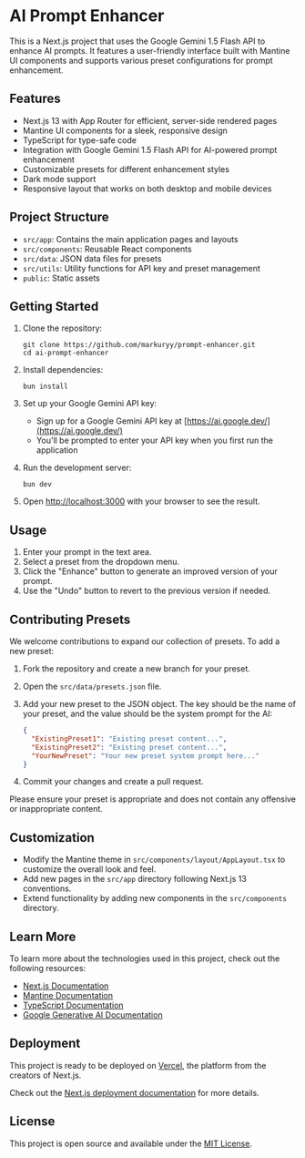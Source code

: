 # AI Prompt Enhancer

This is a Next.js project that uses the Google Gemini 1.5 Flash API to enhance AI prompts. It features a user-friendly interface built with Mantine UI components and supports various preset configurations for prompt enhancement.

## Features

- Next.js 13 with App Router for efficient, server-side rendered pages
- Mantine UI components for a sleek, responsive design
- TypeScript for type-safe code
- Integration with Google Gemini 1.5 Flash API for AI-powered prompt enhancement
- Customizable presets for different enhancement styles
- Dark mode support
- Responsive layout that works on both desktop and mobile devices

## Project Structure

- `src/app`: Contains the main application pages and layouts
- `src/components`: Reusable React components
- `src/data`: JSON data files for presets
- `src/utils`: Utility functions for API key and preset management
- `public`: Static assets

## Getting Started

1. Clone the repository:
   ```
   git clone https://github.com/markuryy/prompt-enhancer.git
   cd ai-prompt-enhancer
   ```

2. Install dependencies:
   ```
   bun install
   ```

3. Set up your Google Gemini API key:
   - Sign up for a Google Gemini API key at [https://ai.google.dev/](https://ai.google.dev/)
   - You'll be prompted to enter your API key when you first run the application

4. Run the development server:
   ```
   bun dev
   ```

5. Open [http://localhost:3000](http://localhost:3000) with your browser to see the result.

## Usage

1. Enter your prompt in the text area.
2. Select a preset from the dropdown menu.
3. Click the "Enhance" button to generate an improved version of your prompt.
4. Use the "Undo" button to revert to the previous version if needed.

## Contributing Presets

We welcome contributions to expand our collection of presets. To add a new preset:

1. Fork the repository and create a new branch for your preset.
2. Open the `src/data/presets.json` file.
3. Add your new preset to the JSON object. The key should be the name of your preset, and the value should be the system prompt for the AI:

   ```json
   {
     "ExistingPreset1": "Existing preset content...",
     "ExistingPreset2": "Existing preset content...",
     "YourNewPreset": "Your new preset system prompt here..."
   }
   ```

4. Commit your changes and create a pull request.

Please ensure your preset is appropriate and does not contain any offensive or inappropriate content.

## Customization

- Modify the Mantine theme in `src/components/layout/AppLayout.tsx` to customize the overall look and feel.
- Add new pages in the `src/app` directory following Next.js 13 conventions.
- Extend functionality by adding new components in the `src/components` directory.

## Learn More

To learn more about the technologies used in this project, check out the following resources:

- [Next.js Documentation](https://nextjs.org/docs)
- [Mantine Documentation](https://mantine.dev/)
- [TypeScript Documentation](https://www.typescriptlang.org/docs/)
- [Google Generative AI Documentation](https://ai.google.dev/docs)

## Deployment

This project is ready to be deployed on [Vercel](https://vercel.com/), the platform from the creators of Next.js.

Check out the [Next.js deployment documentation](https://nextjs.org/docs/deployment) for more details.

## License

This project is open source and available under the [MIT License](LICENSE).
